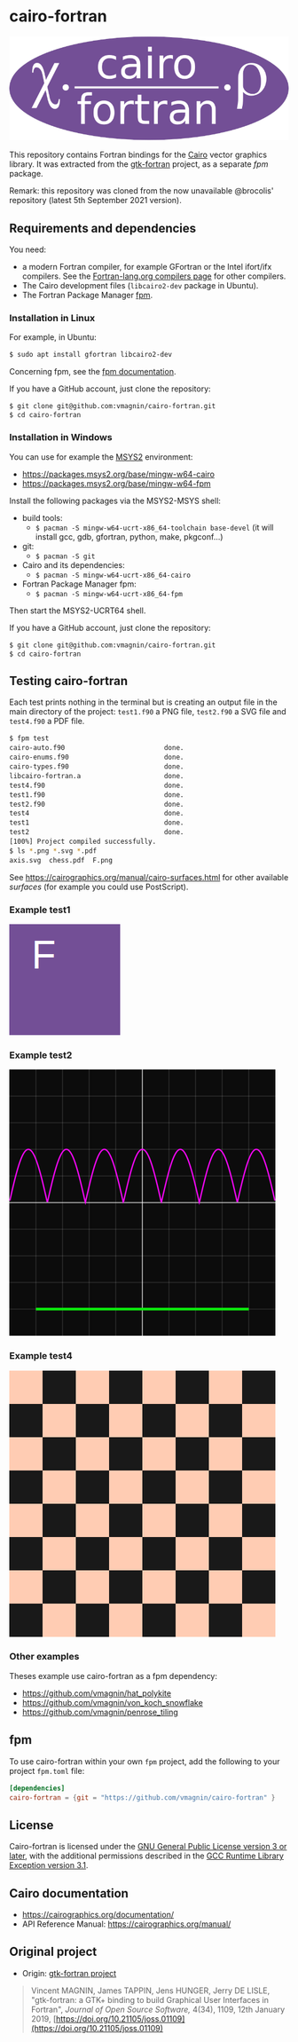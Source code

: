 # cairo-fortran

![logo](logo/logo-cairo-fortran.png)

This repository contains Fortran bindings for the [Cairo](https://cairographics.org/) vector graphics library. It was extracted from the [gtk-fortran](https://github.com/vmagnin/gtk-fortran/wiki/) project, as a separate _fpm_ package.

Remark: this repository was cloned from the now unavailable @brocolis' repository (latest 5th September 2021 version).

## Requirements and dependencies

You need:

* a modern Fortran compiler, for example GFortran or the Intel ifort/ifx compilers. See the [Fortran-lang.org compilers page](https://fortran-lang.org/compilers/) for other compilers.
* The Cairo development files (`libcairo2-dev` package in Ubuntu).
* The Fortran Package Manager [fpm](https://fpm.fortran-lang.org/).

### Installation in Linux

For example, in Ubuntu:
```bash
$ sudo apt install gfortran libcairo2-dev
```

Concerning fpm, see the [fpm documentation](https://fpm.fortran-lang.org/en/install/index.html).

If you have a GitHub account, just clone the repository:

```
$ git clone git@github.com:vmagnin/cairo-fortran.git
$ cd cairo-fortran
```

### Installation in Windows

You can use for example the [MSYS2](http://www.msys2.org/) environment:
* https://packages.msys2.org/base/mingw-w64-cairo
* https://packages.msys2.org/base/mingw-w64-fpm

Install the following packages via the MSYS2-MSYS shell:
  * build tools: 
    * `$ pacman -S mingw-w64-ucrt-x86_64-toolchain base-devel` (it will install gcc, gdb, gfortran, python, make, pkgconf...)
  * git: 
    * `$ pacman -S git`
  * Cairo and its dependencies: 
    * `$ pacman -S mingw-w64-ucrt-x86_64-cairo`
  * Fortran Package Manager fpm: 
    * `$ pacman -S mingw-w64-ucrt-x86_64-fpm`

Then start the MSYS2-UCRT64 shell.

If you have a GitHub account, just clone the repository:

```
$ git clone git@github.com:vmagnin/cairo-fortran.git
$ cd cairo-fortran
```

## Testing cairo-fortran

Each test prints nothing in the terminal but is creating an output file in the main directory of the project: `test1.f90` a PNG file, `test2.f90` a SVG file and `test4.f90` a PDF file.

```bash
$ fpm test
cairo-auto.f90                         done.
cairo-enums.f90                        done.
cairo-types.f90                        done.
libcairo-fortran.a                     done.
test4.f90                              done.
test1.f90                              done.
test2.f90                              done.
test4                                  done.
test1                                  done.
test2                                  done.
[100%] Project compiled successfully.
$ ls *.png *.svg *.pdf
axis.svg  chess.pdf  F.png
```

See https://cairographics.org/manual/cairo-surfaces.html for other available *surfaces* (for example you could use PostScript).

### Example test1
![test1](pictures/F.png)

### Example test2
![test2](pictures/axis.png)

### Example test4
![test4](pictures/chess.png)

### Other examples

Theses example use cairo-fortran as a fpm dependency:
* https://github.com/vmagnin/hat_polykite
* https://github.com/vmagnin/von_koch_snowflake
* https://github.com/vmagnin/penrose_tiling

## fpm
To use cairo-fortran within your own `fpm` project, add the following to your project `fpm.toml` file:

```toml
[dependencies]
cairo-fortran = {git = "https://github.com/vmagnin/cairo-fortran" }
```

## License

Cairo-fortran is licensed under the [GNU General Public License version 3 or later](http://www.gnu.org/licenses/gpl.html), with the additional permissions described in the [GCC Runtime Library Exception version 3.1](https://www.gnu.org/licenses/gcc-exception-3.1.en.html).

## Cairo documentation

* https://cairographics.org/documentation/
* API Reference Manual: https://cairographics.org/manual/


## Original project
* Origin: [gtk-fortran project](https://github.com/vmagnin/gtk-fortran/)
> Vincent MAGNIN, James TAPPIN, Jens HUNGER, Jerry DE LISLE, "gtk-fortran: a GTK+ binding to build Graphical User Interfaces in Fortran", _Journal of Open Source Software,_ 4(34), 1109, 12th January 2019, [https://doi.org/10.21105/joss.01109](https://doi.org/10.21105/joss.01109)

